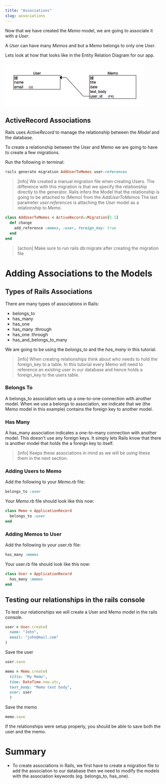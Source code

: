 ```yaml
---
title: "Associations"
slug: associations
---
```


Now that we have created the _Memo_ model, we are going to associate it with a _User_.

A _User_ can have many _Memos_ and but a _Memo_ belongs to only one _User_.

Lets look at how that looks like in the Entity Relation Diagram for our app.

![User Memo ERD](assets/user-memo-erd.png)

## ActiveRecord Associations

Rails uses _ActiveRecord_ to manage the relationship between the _Model_ and the database.

To create a relationship between the User and Memo we are going to have to create a few migrations.

Run the following in terminal:

```ruby
rails generate migration AddUserToMemos user:references
```

> [info]
> We created a manual migration file when creating Users.
> The difference with this migration is that we specify the relationship directly to the generator.
> Rails infers the Model that the relationship is going to be attached to (Memo) from the _AddUserToMemos_
> The last parameter _user:references_ is attaching the _User_ model as a relationship to _Memo_.
>

```ruby
class AddUserToMemos < ActiveRecord::Migration[5.1]
  def change
    add_reference :memos, :user, foreign_key: true
  end
end
```

> [action]
> Make sure to run rails db:migrate after creating the migration file
>

# Adding Associations to the Models

## Types of Rails Associations

There are many types of associations in Rails:

- belongs_to
- has_many
- has_one
- has_many :through
- has_one :through
- has_and_belongs_to_many

We are going to be using the _belongs_to_ and the _has_many_ in this tutorial.

> [info]
> When creating relationships think about who needs to hold the foreign_key to a table.
In this tutorial every Memo will need to reference an existing user in our database and hence holds a foreign_key to the users table.
>

### Belongs To

A belongs_to association sets up a one-to-one connection with another model. When we use a belongs to association, we indicate that we (the Memo model in this example) contains the foreign key to another model.

### Has Many

A has_many association indicates a one-to-many connection with another model. This doesn't use any foreign keys. It simply lets Rails know that there is another model that holds the a foreign key to itself.

> [info]
> Keeps these associations in mind as we will be using these them in the next section.
>

### Adding Users to Memo

Add the following to your _Memo.rb_ file:

```ruby
belongs_to :user
```

Your _Memo.rb_ file should look like this now:

```ruby
class Memo < ApplicationRecord
  belongs_to :user
end
```

### Adding Memos to User

Add the following to your user.rb file:

```ruby
has_many :memos
```

Your user.rb file should look like this now:

```ruby
class User < ApplicationRecord
  has_many :memos
end
```

## Testing our relationships in the rails console

To test our relationships we will create a User and Memo model in the rails console.

```ruby
user = User.create(
  name: "John",
  email: "john@mail.com"
)
```

Save the user

```ruby
user.save
```

```ruby
memo = Memo.create(
  title: "My Memo",
  time: DateTime.now.utc,
  text_body: "Memo text body",
  user: user
  )
```

Save the memo

```ruby
memo.save
```

If the relationships were setup properly, you should be able to save both the user and the memo.

# Summary

- To create associations in Rails, we first have to create a migration file to add the association to our database then we need to modify the models with the association keywords (eg. belongs_to, has_one).
